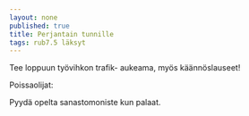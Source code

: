 ```yaml
---
layout: none
published: true
title: Perjantain tunnille
tags: rub7.5 läksyt
---
```

Tee loppuun työvihkon trafik- aukeama, myös käännöslauseet!

Poissaolijat:

Pyydä opelta sanastomoniste kun palaat.
